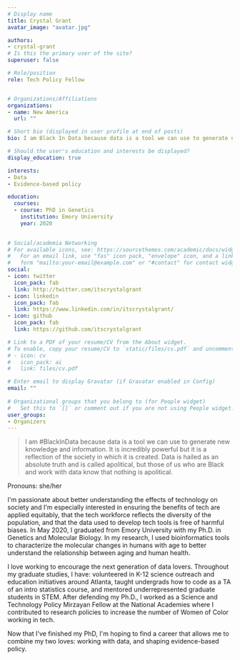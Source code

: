 ```yaml
---
# Display name
title: Crystal Grant
avatar_image: "avatar.jpg"

authors:
- crystal-grant
# Is this the primary user of the site?
superuser: false

# Role/position
role: Tech Policy Fellow 


# Organizations/Affiliations
organizations:
- name: New America
  url: ""

# Short bio (displayed in user profile at end of posts)
bio: I am Black In Data because data is a tool we can use to generate new knowledge and information.

# Should the user's education and interests be displayed?
display_education: true

interests:
- Data
- Evidence-based policy

education:
  courses:
  - course: PhD in Genetics  
    institution: Emory University
    year: 2020
  

# Social/academia Networking
# For available icons, see: https://sourcethemes.com/academic/docs/widgets/#icons
#   For an email link, use "fas" icon pack, "envelope" icon, and a link in the
#   form "mailto:your-email@example.com" or "#contact" for contact widget.
social:
- icon: twitter
  icon_pack: fab
  link: http://twitter.com/itscrystalgrant
- icon: linkedin
  icon_pack: fab
  link: https://www.linkedin.com/in/itscrystalgrant/
- icon: github
  icon_pack: fab
  link: https://github.com/itscrystalgrant

# Link to a PDF of your resume/CV from the About widget.
# To enable, copy your resume/CV to `static/files/cv.pdf` and uncomment the lines below.  
# - icon: cv
#   icon_pack: ai
#   link: files/cv.pdf

# Enter email to display Gravatar (if Gravatar enabled in Config)
email: ""
  
# Organizational groups that you belong to (for People widget)
#   Set this to `[]` or comment out if you are not using People widget.  
user_groups:
- Organizers
---
```


> I am #BlackInData because data is a tool we can use to generate new knowledge and information. It is incredibly powerful but it is a reflection of the society in which it is created. Data is hailed as an absolute truth and is called apolitical, but those of us who are Black and work with data know that nothing is apolitical.  

Pronouns: she/her

I'm passionate about better understanding the effects of technology on society and I'm especially interested in ensuring the benefits of tech are applied equitably, that the tech workforce reflects the diversity of the population, and that the data used to develop tech tools is free of harmful biases. In May 2020, I graduated from Emory University with my Ph.D. in Genetics and Molecular Biology. In my research, I used bioinformatics tools to characterize the molecular changes in humans with age to better understand the relationship between aging and human health.

I love working to encourage the next generation of data lovers. Throughout my graduate studies, I have: volunteered in K-12 science outreach and education initiatives around Atlanta, taught undergrads how to code as a TA of an intro statistics course, and mentored underrepresented graduate students in STEM. After defending my Ph.D., I worked as a Science and Technology Policy Mirzayan Fellow at the National Academies where I contributed to research policies to increase the number of Women of Color working in tech.

Now that I've finished my PhD, I'm hoping to find a career that allows me to combine my two loves: working with data, and shaping evidence-based policy.

